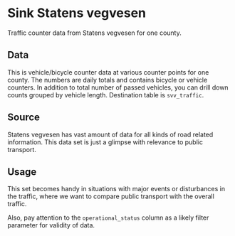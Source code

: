# Sink Statens vegvesen

Traffic counter data from Statens vegvesen for one county.

## Data

This is vehicle/bicycle counter data at various counter points for one
county.  The numbers are daily totals and contains bicycle or vehicle
counters.  In addition to total number of passed vehicles, you can
drill down counts grouped by vehicle length.  Destination table is
`svv_traffic`.

## Source

Statens vegvesen has vast amount of data for all kinds of road related
information.  This data set is just a glimpse with relevance to public
transport.

## Usage

This set becomes handy in situations with major events or disturbances
in the traffic, where we want to compare public transport with the
overall traffic.

Also, pay attention to the `operational_status` column as a likely
filter parameter for validity of data.
